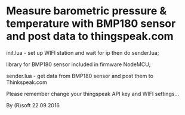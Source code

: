 Measure barometric pressure & temperature with BMP180 sensor and post data to thingspeak.com
==========================================================================

init.lua - set up WIFI station and wait for ip then do sender.lua;

library for BMP180 sensor included in firmware NodeMCU;

sender.lua - get data from BMP180 sensor and post them to Thinkspeak.com


Please remember change your thingspeak API key and WIFI settings...

By (R)soft 22.09.2016

